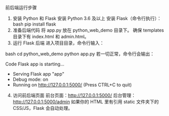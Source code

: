 前后端运行步骤
1. 安装 Python 和 Flask
安装 Python 3.6 及以上
安装 Flask（命令行执行）：
bash
pip install flask
2. 准备后端代码
将 app.py 放在 python_web_demo 目录下。
确保 templates 目录下有 index.html 和 admin.html。
3. 运行 Flask 后端
进入项目目录，命令行输入：

bash
cd python_web_demo
python app.py
若一切正常，命令行会输出：

Code
Flask app is starting...
 * Serving Flask app "app"
 * Debug mode: on
 * Running on http://127.0.0.1:5000/ (Press CTRL+C to quit)
4. 访问前后端页面
前台页面：http://127.0.0.1:5000/
后台管理：http://127.0.0.1:5000/admin
如果你的 HTML 里有引用 static 文件夹下的 CSS/JS，Flask 会自动处理。
